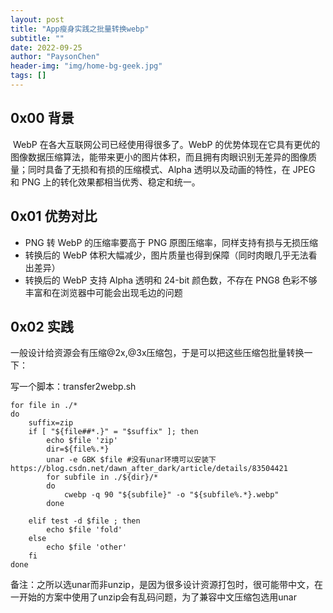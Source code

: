 ```yaml
---
layout: post
title: "App瘦身实践之批量转换webp"
subtitle: ""
date: 2022-09-25
author: "PaysonChen"
header-img: "img/home-bg-geek.jpg"
tags: []
---
```


## 0x00 背景

​	WebP 在各大互联网公司已经使用得很多了。WebP 的优势体现在它具有更优的图像数据压缩算法，能带来更小的图片体积，而且拥有肉眼识别无差异的图像质量；同时具备了无损和有损的压缩模式、Alpha 透明以及动画的特性，在 JPEG 和 PNG 上的转化效果都相当优秀、稳定和统一。

## 0x01 优势对比

- PNG 转 WebP 的压缩率要高于 PNG 原图压缩率，同样支持有损与无损压缩
- 转换后的 WebP 体积大幅减少，图片质量也得到保障（同时肉眼几乎无法看出差异）
- 转换后的 WebP 支持 Alpha 透明和 24-bit 颜色数，不存在 PNG8 色彩不够丰富和在浏览器中可能会出现毛边的问题



## 0x02 实践

一般设计给资源会有压缩@2x,@3x压缩包，于是可以把这些压缩包批量转换一下：

写一个脚本：transfer2webp.sh

```shell
for file in ./*
do
    suffix=zip
    if [ "${file##*.}" = "$suffix" ]; then
        echo $file 'zip'
        dir=${file%.*}
        unar -e GBK $file #没有unar环境可以安装下https://blog.csdn.net/dawn_after_dark/article/details/83504421
        for subfile in ./${dir}/*
        do
            cwebp -q 90 "${subfile}" -o "${subfile%.*}.webp"
        done

    elif test -d $file ; then
        echo $file 'fold'
    else
        echo $file 'other'
    fi
done

```

备注：之所以选unar而非unzip，是因为很多设计资源打包时，很可能带中文，在一开始的方案中使用了unzip会有乱码问题，为了兼容中文压缩包选用unar



